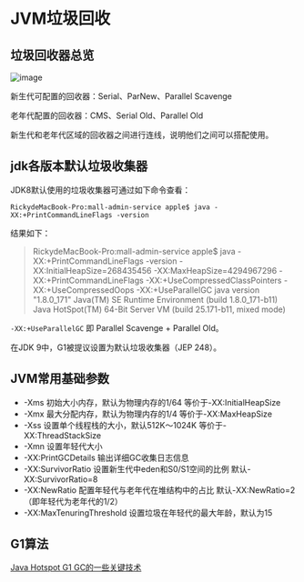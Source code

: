 # JVM垃圾回收

## 垃圾回收器总览
![image](https://user-images.githubusercontent.com/13992911/115195314-329bdc00-a121-11eb-87d6-a6c98712c0b1.png)

新生代可配置的回收器：Serial、ParNew、Parallel Scavenge

老年代配置的回收器：CMS、Serial Old、Parallel Old

新生代和老年代区域的回收器之间进行连线，说明他们之间可以搭配使用。


## jdk各版本默认垃圾收集器
JDK8默认使用的垃圾收集器可通过如下命令查看：
```
RickydeMacBook-Pro:mall-admin-service apple$ java -XX:+PrintCommandLineFlags -version
```
结果如下：
> RickydeMacBook-Pro:mall-admin-service apple$ java -XX:+PrintCommandLineFlags -version
-XX:InitialHeapSize=268435456 -XX:MaxHeapSize=4294967296 -XX:+PrintCommandLineFlags -XX:+UseCompressedClassPointers -XX:+UseCompressedOops -XX:+UseParallelGC
java version "1.8.0_171"
Java(TM) SE Runtime Environment (build 1.8.0_171-b11)
Java HotSpot(TM) 64-Bit Server VM (build 25.171-b11, mixed mode)

```-XX:+UseParallelGC``` 即 Parallel Scavenge + Parallel Old。

在JDK 9中，G1被提议设置为默认垃圾收集器（JEP 248）。

## JVM常用基础参数
* -Xms 初始大小内存，默认为物理内存的1/64 等价于-XX:InitialHeapSize
* -Xmx 最大分配内存，默认为物理内存的1/4 等价于-XX:MaxHeapSize
* -Xss 设置单个线程栈的大小，默认512K～1024K 等价于-XX:ThreadStackSize
* -Xmn 设置年轻代大小
* -XX:PrintGCDetails 输出详细GC收集日志信息
* -XX:SurvivorRatio 设置新生代中eden和S0/S1空间的比例 默认-XX:SurvivorRatio=8
* -XX:NewRatio 配置年轻代与老年代在堆结构中的占比 默认-XX:NewRatio=2（即年轻代为老年代的1/2）
* -XX:MaxTenuringThreshold 设置垃圾在年轻代的最大年龄，默认为15


## G1算法
[Java Hotspot G1 GC的一些关键技术](https://tech.meituan.com/2016/09/23/g1.html)
